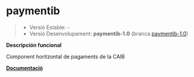 # paymentib

> - Versió Estable: -
> - Versió Desenvolupament: __paymentib-1.0__ (branca [paymentib-1.0](https://github.com/GovernIB/paymentib/tree/paymentib-1.0))

**Descripción funcional**

Component horitzontal de pagaments de la CAIB


[**Documentació**](https://github.com/GovernIB/paymentib/tree/paymentib-1.0/doc)
